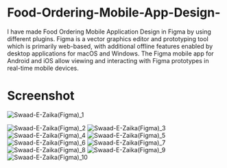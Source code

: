 # Food-Ordering-Mobile-App-Design-

I have made Food Ordering Mobile Application Design in Figma  by using different plugins.
Figma is a vector graphics editor and prototyping tool which is primarily web-based, with additional offline features enabled by desktop applications for macOS and Windows. The Figma mobile app for Android and iOS allow viewing and interacting with Figma prototypes in real-time mobile devices. 

#  Screenshot

![Swaad-E-Zaika(Figma)_1](https://user-images.githubusercontent.com/75215825/171091680-fbb41297-106a-41a3-a1a0-e8d78ed749b7.jpg)                    


![Swaad-E-Zaika(Figma)_2](https://user-images.githubusercontent.com/75215825/171091733-c2eb2b5c-d9f9-4ec7-a574-a76376048afa.jpg)
![Swaad-E-Zaika(Figma)_3](https://user-images.githubusercontent.com/75215825/171091748-cedbaf6a-7a50-471c-8f4c-6dd5733a894f.jpg)
![Swaad-E-Zaika(Figma)_4](https://user-images.githubusercontent.com/75215825/171091786-00c70e17-bdd1-4d80-b6fb-4586f844ac9c.jpg)
![Swaad-E-Zaika(Figma)_5](https://user-images.githubusercontent.com/75215825/171091792-88e7e138-c4e8-4278-a9c2-3516ee90737b.jpg)
![Swaad-E-Zaika(Figma)_6](https://user-images.githubusercontent.com/75215825/171091817-892ab07c-b827-47df-85eb-11c05b06d38c.jpg)
![Swaad-E-Zaika(Figma)_7](https://user-images.githubusercontent.com/75215825/171091822-f21a55ac-96d0-4e27-8bbd-eb0dbb3bb81b.jpg)
![Swaad-E-Zaika(Figma)_8](https://user-images.githubusercontent.com/75215825/171091826-cc91bea3-4687-4cda-9597-3a9c27189c60.jpg)
![Swaad-E-Zaika(Figma)_9](https://user-images.githubusercontent.com/75215825/171091839-c78644a2-1a36-47f2-afd5-90bc2fb8cb35.jpg)
![Swaad-E-Zaika(Figma)_10](https://user-images.githubusercontent.com/75215825/171091845-3769a4c2-4bf3-40ad-9661-4c4784cc7e1c.jpg)
